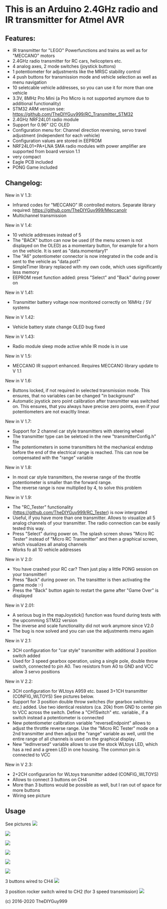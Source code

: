 # This is an Arduino 2.4GHz radio and IR transmitter for Atmel AVR
## Features:
- IR transmitter for "LEGO" Powerfunctions and trains as well as for "MECCANO" motors
- 2.4GHz radio transmitter for RC cars, helicopters etc.
- 4 analog axes, 2 mode switches (joystick buttons)
- 1 potentiometer for adjustments like the MRSC stability control
- 4 push buttons for transmission mode and vehicle selection as well as menu navigation
- 10 seletcable vehicle addresses, so you can use it for more than one vehicle
- 3.3V, 8MHz Pro Mini (a Pro Micro is not supported anymore due to additional functionality)
- STM32 ARM version see: https://github.com/TheDIYGuy999/RC_Transmitter_STM32
- 2.4GHz NRF24L01 radio module
- Support for 0.96" I2C OLED
- Configuration menu for: Channel direction reversing, servo travel adjustment (independent for each vehicle)
- Configuration values are stored in EEPROM
- NRF24L01+PA+LNA SMA radio modules with power amplifier are supported from board version 1.1
- very compact
- Eagle PCB included
- PONG Game included

## Changelog:

New in V 1.3:
- Infrared codes for "MECCANO" IR controlled motors. Separate library required: https://github.com/TheDIYGuy999/MeccanoIr
- Multichannel transmission

New in V 1.4:
- 10 vehicle addresses instead of 5
- The "BACK" button can now be used (if the menu screen is not displayed on the OLED) as a momentary button, for example for a horn on the vehicle. It is sent as "data.momentary1"
- The "A6" potentiometer connector is now integrated in the code and is sent to the vehicle as "data.pot1"
- SimpleTimer library replaced with my own code, which uses significantly less memory
- EEPROM reset function added: press "Select" and "Back" during power on

New in V 1.41:
- Transmitter battery voltage now monitored correctly on 16MHz / 5V systems

New in V 1.42:
- Vehicle battery state change OLED bug fixed

New in V 1.43:
- Radio module sleep mode active while IR mode is in use

New in V 1.5:
- MECCANO IR support enhanced. Requires MECCANO library update to V 1.1

New in V 1.6:
- Buttons locked, if not required in selected transmission mode. This ensures, that no variables can be changed "in background"
- Automatic joystick zero point calibration after transmitter was switched on. This ensures, that you always have precise zero points, even if your potentiometers are not exacltly linear.

New in V 1.7:
- Support for 2 channel car style transmitters with steering wheel
- The transmitter type can be seletced in the new "transmitterConfig.h" file
- The potentiometers in some transmitters hit the mechanical endstop before the end of the electrical range is reached. This can now be compensated with the "range" variable

New in V 1.8:
- In most car style transmitters, the reverse range of the throttle potentiometer is smaller than the forward range.
- The reverse range is now multiplied by 4, to solve this problem

New in V 1.9:
- The "RC_Tester" functionality (https://github.com/TheDIYGuy999/RC_Tester) is now intergrated
- Useful, if you have more than one transmitter. Allows to visualize all 5 analog channels of your transmitter. The radio connection can be easily tested this way.
- Press "Select" during power on. The splash screen shows "Micro RC Tester" instead of "Micro RC Transmitter" and then a graphical screen, which visualizes all analog channels
- Works fo all 10 vehicle addresses

New in V 2.0:
- You have crashed your RC car? Then just play a little PONG session on your transmitter!
- Press "Back" during power on. The transittter is then activating the game mode :-)
- Press the "Back" button again to restart the game after "Game Over" is displayed

New in V 2.01:
- A serious bug in the mapJoystick() function was found during tests with the upcomming STM32 version
- The inverse and scale functionality did not work anymore since V2.0
- The bug is now solved and you can use the adjustments menu again

New in V 2.1:
- 3CH configuration for "car style" transmitter with additional 3 position switch added
- Used for 3 speed gearbox operation, using a single pole, double throw switch, connected to pin A0. Two resistors from A0 to GND and VCC allow 3 servo positions

New in V 2.2:
- 3CH configuration for WLtoys A959 etc. based 3+1CH transmitter (CONFIG_WLTOYS) See pictures below.
- Support for 3 position double throw switches (for gearbox switching etc.) added. Use two identical resistors (ca. 20k) from GND to center pin to VCC across the switch. Define a "CH1Switch" etc. variable., if a switch instead a potentiometer is connected
- New potentiometer calibration variable "reverseEndpoint" allows to adjust the throttle reverse range. Use the "Micro RC Tester" mode on a 2nd transmitter and then adjust the "range" variable as well, until the entire range of all channels is used on the graphical display.
- New "ledInversed" variable allows to use the stock WLtoys LED, which has a red and a green LED in one housing. The common pin is connected to VCC

New in V 2.3:
- 2+2CH configurarion for WLtoys transmitter added (CONFIG_WLTOYS)
- Allows to connect 3 buttons on CH4
- More than 3 buttons would be possible as well, but I ran out of space for more buttons
- Wiring see picture


## Usage

See pictures
![](https://github.com/TheDIYGuy999/RC_Transmitter/blob/master/1.jpg)

![](https://github.com/TheDIYGuy999/RC_Transmitter/blob/master/Micro_RC_Transmitter.jpg)

![](https://github.com/TheDIYGuy999/RC_Transmitter/blob/master/Micro_RC_Transmitter_2.jpg)

![](https://github.com/TheDIYGuy999/RC_Transmitter/blob/master/Micro_RC_Transmitter_WLtoys_1.jpg)

![](https://github.com/TheDIYGuy999/RC_Transmitter/blob/master/Micro_RC_Transmitter_WLtoys_2.jpg)

![](https://github.com/TheDIYGuy999/RC_Transmitter/blob/master/Micro_RC_Transmitter_WLtoys_3.jpg)

3 buttons wired to CH4
![](https://github.com/TheDIYGuy999/RC_Transmitter/blob/master/3buttons.jpg)

3 position rocker switch wired to CH2 (for 3 speed transmission)
![](https://github.com/TheDIYGuy999/RC_Transmitter/blob/master/3posSwitch.jpg)

(c) 2016-2020 TheDIYGuy999
